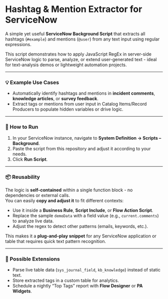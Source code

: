 # Hashtag & Mention Extractor for ServiceNow

A simple yet useful **ServiceNow Background Script** that extracts all hashtags (`#example`) and mentions (`@user`) from any text input using regular expressions.

This script demonstrates how to apply JavaScript RegEx in server-side ServiceNow logic to parse, analyze, or extend user-generated text - ideal for text-analysis demos or lightweight automation projects.

---

### 💡 Example Use Cases
- Automatically identify hashtags and mentions in **incident comments**, **knowledge articles**, or **survey feedback**.
- Extract tags or mentions from user input in Catalog Items/Record Producers to populate hidden variables or drive logic.

---
### 🚀 How to Run
1. In your ServiceNow instance, navigate to **System Definition → Scripts – Background**.  
2. Paste the script from this repository and adjust it according to your needs.  
3. Click **Run Script**.  

---

### 📦 Reusability
The logic is **self-contained** within a single function block - no dependencies or external calls.  
You can easily **copy and adjust it** to fit different contexts:
- Use it inside a **Business Rule**, **Script Include**, or **Flow Action Script**.  
- Replace the sample `demoData` with a field value (e.g., `current.comments`) to analyze live data.  
- Adjust the regex to detect other patterns (emails, keywords, etc.).  

This makes it a **plug-and-play snippet** for any ServiceNow application or table that requires quick text pattern recognition.

---

### 🔧 Possible Extensions
- Parse live table data (`sys_journal_field`, `kb_knowledge`) instead of static text.  
- Store extracted tags in a custom table for analytics.  
- Schedule a nightly “Top Tags” report with **Flow Designer** or **PA Widgets**.  
